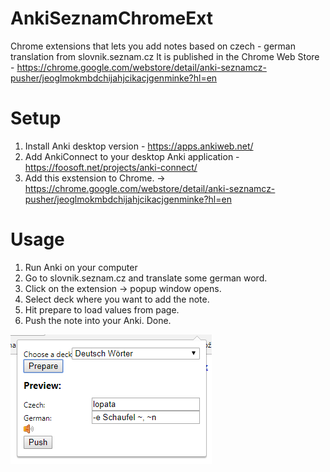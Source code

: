 # AnkiSeznamChromeExt
Chrome extensions that lets you add notes based on czech - german translation from slovnik.seznam.cz
It is published in the Chrome Web Store - https://chrome.google.com/webstore/detail/anki-seznamcz-pusher/jeoglmokmbdchijahjcikacjgenminke?hl=en

# Setup
1. Install Anki desktop version - https://apps.ankiweb.net/
2. Add AnkiConnect to your desktop Anki application - https://foosoft.net/projects/anki-connect/
3. Add this exstension to Chrome. -> https://chrome.google.com/webstore/detail/anki-seznamcz-pusher/jeoglmokmbdchijahjcikacjgenminke?hl=en

# Usage
1. Run Anki on your computer
2. Go to slovnik.seznam.cz and translate some german word.
3. Click on the extension -> popup window opens.
4. Select deck where you want to add the note.
5. Hit prepare to load values from page.
6. Push the note into your Anki. Done.

![Usage example](example.png)
